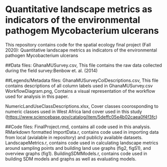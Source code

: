# Quantitative landscape metrics as indicators of the environmental pathogem Mycobacterium ulcerans
This repository contains code for the spatial ecology final project (Fall 2020): Quantitative landscape metrics as indicators of the environmental pathogen Mycobacterium ulcerans

##Data files:
GhanaMUSurvey.csv, This file contains the raw data collected during the field survey:Benbow et. al. (2014)

##Legends/Metadata files:
GhanaMUSurveyColDescriptions.csv, This file contains descriptions of all column labels used in GhanaMUSurvey.csv
WorkflowDiagram.png, Contains a visual representation of the workflow used for analysis in this paper.

NumericLandUseClassDescriptions.xlsx, Cover classes coorosponding to numeric classes used in West Africa land cover used in this study (https://www.sciencebase.gov/catalog/item/5deffc05e4b02caea0f4f3fc)

##Code files:
FinalProject.rmd, contains all code used in this analysis. RMarkdown formatted
ImportData.r, contains code used in importing data from local (avialable in repository) and publicly available datasets.
LandscapeMetrics.r, contains code used in calculating landscape metrics around sampling points and building land use graphs (fig2, figS1), and overview graphs (fig1).
BuildingSDMModels.r, contains code used in building SDM models and graphs as well as evaluating models.
